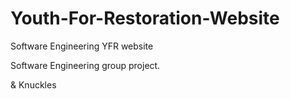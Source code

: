 # Youth-For-Restoration-Website
Software Engineering YFR website

Software Engineering group project.

& Knuckles
